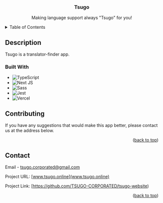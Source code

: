 <!-- PROJECT LOGO -->
<br />
<div align="center">
    <h3 align="center">Tsugo</h3>

  <p align="center">
    Making language support always "Tsugo" for you!
  </p>
</div>


<!-- TABLE OF CONTENTS -->
<details>
  <summary>Table of Contents</summary>
  <ol>
    <li>
      <a href="#Description">Description</a>
      <ul>
        <li><a href="#built-with">Built With</a></li>
      </ul>
    </li>
    <li><a href="#contributing">Contributing</a></li>
    <li><a href="#contact">Contact</a></li>
  </ol>
</details>

<!-- Description -->
## Description

Tsugo is a translator-finder app. 

### Built With

* ![TypeScript](https://img.shields.io/badge/typescript-%23007ACC.svg?style=for-the-badge&logo=typescript&logoColor=white)
* ![Next JS](https://img.shields.io/badge/Next-black?style=for-the-badge&logo=next.js&logoColor=white)
* ![Sass](https://img.shields.io/badge/Sass-purple?style=for-the-badge&logo=sass&logoColor=white)
* ![Jest](https://img.shields.io/badge/-jest-%23C21325?style=for-the-badge&logo=jest&logoColor=white)
* ![Vercel](https://img.shields.io/badge/vercel-%23000000.svg?style=for-the-badge&logo=vercel&logoColor=white)


## Contributing

If you have any suggestions that would make this app better, please contact us at the address below.

<p align="right">(<a href="#readme-top">back to top</a>)</p>


<!-- CONTACT -->
## Contact

Email - tsugo.corporated@gmail.com

Project URL: [www.tsugo.online](www.tsugo.online)

Project Link: [https://github.com/TSUGO-CORPORATED/tsugo-website)

<p align="right">(<a href="#readme-top">back to top</a>)</p>
